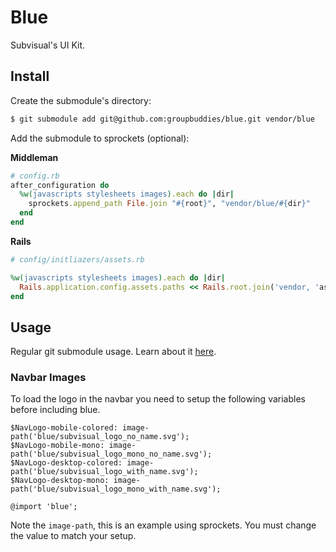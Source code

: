 # Blue

Subvisual's UI Kit.

## Install

Create the submodule's directory:

```bash
$ git submodule add git@github.com:groupbuddies/blue.git vendor/blue
```

Add the submodule to sprockets (optional):

**Middleman**

```ruby
# config.rb
after_configuration do
  %w(javascripts stylesheets images).each do |dir|
    sprockets.append_path File.join "#{root}", "vendor/blue/#{dir}"
  end
end
```

**Rails**

```ruby
# config/initliazers/assets.rb

%w(javascripts stylesheets images).each do |dir|
  Rails.application.config.assets.paths << Rails.root.join('vendor, 'assets, 'blue', dir)
end
```

## Usage

Regular git submodule usage. Learn about it [here](https://chrisjean.com/git-submodules-adding-using-removing-and-updating/).

### Navbar Images

To load the logo in the navbar you need to setup the following variables before including blue.

```
$NavLogo-mobile-colored: image-path('blue/subvisual_logo_no_name.svg');
$NavLogo-mobile-mono: image-path('blue/subvisual_logo_mono_no_name.svg');
$NavLogo-desktop-colored: image-path('blue/subvisual_logo_with_name.svg');
$NavLogo-desktop-mono: image-path('blue/subvisual_logo_mono_with_name.svg');

@import 'blue';
```

Note the `image-path`, this is an example using sprockets. You must change the value to match your setup.
